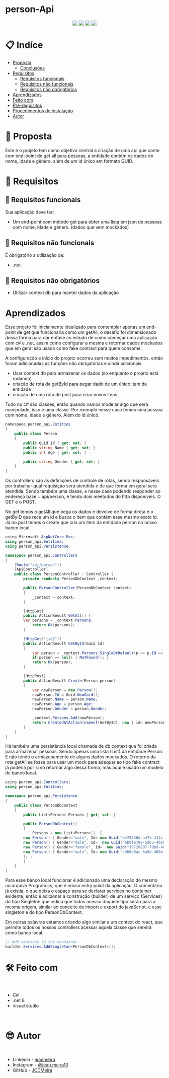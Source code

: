 # person-Api

<p align="center">
  <image
  src="https://img.shields.io/github/languages/count/JCDMeira/person-api"
  />
  <image
  src="https://img.shields.io/github/languages/top/JCDMeira/person-api"
  />
  <image
  src="https://img.shields.io/github/last-commit/JCDMeira/person-api"
  />
  <image
  src="https://img.shields.io/github/watchers/JCDMeira/person-api?style=social"
  />
</p>

# 📋 Indíce

- [Proposta](#id01)
  - [Conclusões](#id01.01)
- [Requisitos](#id02)
  - [Requisitos funcionais](#id02.1)
  - [Requisitos não funcionais](#id02.2)
  - [Requisitos não obrigatórios](#id02.3)
- [Aprendizados](#id03)
- [Feito com](#id04)
- [Pré-requisitos](#id05)
- [Procedimentos de instalação](#id06)
- [Autor](#id07)

# 🚀 Proposta <a name="id01"></a>

Este é o projeto tem como objetivo central a criação de uma api que conte com end-point de get all para pessoas, a entidade contém os dados de nome, idade e gênero, além de um id único em formato GUID.

# 🎯 Requisitos <a name="id02"></a>

## 🎯 Requisitos funcionais <a name="id02.1"></a>

Sua aplicação deve ter:

- Um end-point com método get para obter uma lista em json de pessoas com nome, idade e gênero. (dados que vem mockados)

## 🎯 Requisitos não funcionais <a name="id02.2"></a>

É obrigatório a utilização de:

- .net

## 🎯 Requisitos não obrigatórios <a name="id02.3"></a>

- Utilizar context db para manter dados da aplicação

# Aprendizados <a name="id03"></a>

Esse projeto foi inicialmente idealizado para contemplar apenas um end-point de get que funcionaria como um getAll, o desafio foi dimensionado dessa forma para dar enfase ao estudo de como começar uma aplicação com c# e .net, assim como configurar a mesma e retornar dados mockados que em geral são usado como fake contract para quem consome.

A configuração e início do projeto ocorreu sem muitos impedimentos, então foram adicionadas as funções não obrigatórias e ainda adicionais.

- Usar context db para armazenar os dados (só enquanto o projeto está rodando)
- criação de rota de getById para pegar dado de um único item da entidade
- criação de uma rota de post para criar novos itens.

Tudo no c# são classes, então quando vamos modelar algo que será manipulado, isso é uma classe. Por exemplo nesse caso temos uma pessoa com nome, idade e gênero. Além do id único.

```c#
﻿namespace person_api.Entities
{
    public class Person
    {
        public Guid Id { get; set; }
        public string Name { get; set; }
        public int Age { get; set; }

        public string Gender { get; set; }
    }
}
```

Os controllers são as definições de controle de rotas, sendo responsáveis por trabalhar qual requisição será atendida e de que forma em geral será atendida.
Sendo também uma classe, e nesse caso podendo responder ao endereço base + api/person, e tendo dois méetodos do http disponíveis. O GET e o POST.

No get temos o getAll que pega os dados e devolve de forma direta e o getByID que rece um id e busca o item que contém esse mesmo exato id. Já no post temos o create que cria um item da entidade person no nosso banco local.

```c#
﻿using Microsoft.AspNetCore.Mvc;
using person_api.Entities;
using person_api.Persistence;

namespace person_api.Controllers
{
    [Route("api/person")]
    [ApiController]
    public class PersonController : Controller {
        private readonly PersonDbContext _context;

        public PersonController(PersonDbContext context)
        {
            _context = context;
        }

        [HttpGet]
        public ActionResult GetAll() {
        var persons = _context.Persons;
            return Ok(persons);
        }

        [HttpGet("{id}")]
        public ActionResult GetById(Guid id)
        {
            var person = _context.Persons.SingleOrDefault(p => p.Id == id);
            if(person == null) { NotFound(); }
            return Ok(person);
        }

        [HttpPost]
        public ActionResult Create(Person person)
        {
            var newPerson = new Person();
            newPerson.Id = Guid.NewGuid();
            newPerson.Name = person.Name;
            newPerson.Age = person.Age;
            newPerson.Gender = person.Gender;

            _context.Persons.Add(newPerson);
            return CreatedAtAction(nameof(GetById), new { id= newPerson.Id.ToString() }, newPerson);
        }
    }
}
```

Há também uma persistência local chamada de db context que foi criada para armazenar pessoas. Sendo apenas uma lista (List) da entidade Person. E não tendo o armazenamento de alguns dados mockados. O retorno da rota getAll se fosse para usar um mock para adequar ao tipo fake contract já poderia por si só retornar algo dessa forma, mas aqui é usado um modelo de banco local.

```c#
﻿using person_api.Controllers;
using person_api.Entities;

namespace person_api.Persistence
{
    public class PersonDbContext
    {
        public List<Person> Persons { get; set; }

        public PersonDbContext()
        {
            Persons = new List<Person>()  {
        new Person() { Gender="male", Id= new Guid("de70438d-a47e-414c-8641-618d9b88447a"), Name = "John Doe", Age = 42 },
        new Person() { Gender="male", Id=  new Guid("ab9fe789-5d03-4b60-81c1-70db7eb2dde3"), Name = "Joseph Alan", Age = 30 },
        new Person() { Gender="female", Id=  new Guid("19726897-79bd-4c7c-9737-8721ed035f7d"), Name = "Stella Dolle", Age = 29 },
        new Person() { Gender="male", Id= new Guid("c960e0ac-8a9d-400e-8947-72786ddbaac5"), Name = "Charles Anthony", Age = 35 },
        }; ;
        }
    }
}
```

Para esse banco local funcionar é adicionado uma declaração do mesmo no arquivo Program.cs, que é nosso entry point da aplicação. O comentário já existia, o que deixa o espaço para se declarar services no conteiner evidente, então é adicionar a construção (builder) de um serviço (Services) do tipo Singleton que indica que todos acesso daquele tipo serão para a mesma origem, similar ao conceito de import e export do javaScript, e esse singleton e do tipo PersonDbContext.

Em outras palavras estamos criando algo similar a um context do react, que permite todos os nossos controllers acessar aquela classe que servirá como banco local.

```c#
// Add services to the container.
builder.Services.AddSingleton<PersonDbContext>();
```

# 🛠 Feito com <a name="id04"></a>

<br />

- C#
- .net 8
- visual studio

<br />

# :sunglasses: Autor <a name="id07"></a>

<br />

- Linkedin - [jeanmeira](https://www.linkedin.com/in/jeanmeira/)
- Instagram - [@jean.meira10](https://www.instagram.com/jean.meira10/)
- GitHub - [JCDMeira](https://github.com/JCDMeira)
